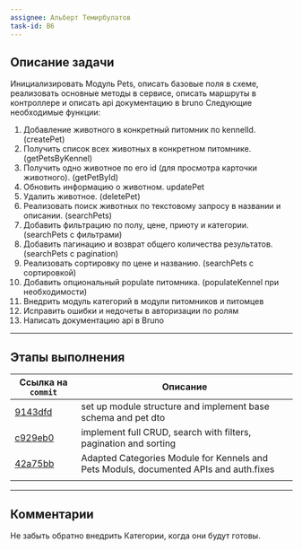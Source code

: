 ```yaml
---
assignee: Альберт Темирбулатов
task-id: B6
---
```

## **Описание задачи**

Инициализировать Модуль Pets, описать базовые поля в схеме,  реализовать основные методы в сервисе, описать маршруты в контроллере и описать api документацию в bruno
Следующие необходимые функции:
1) Добавление животного в конкретный питомник по kennelId. (createPet)
2) Получить список всех животных в конкретном питомнике. (getPetsByKennel)
3) Получить одно животное по его id (для просмотра карточки животного). (getPetById)
4) Обновить информацию о животном. updatePet
5) Удалить животное. (deletePet)
6) Реализовать поиск животных по текстовому запросу в названии и описании. (searchPets)
7) Добавить фильтрацию по полу, цене, приюту и категории. (searchPets с фильтрами)
8) Добавить пагинацию и возврат общего количества результатов. (searchPets с pagination)
9) Реализовать сортировку по цене и названию. (searchPets с сортировкой)
10) Добавить опциональный populate питомника. (populateKennel при необходимости)
11) Внедрить модуль категорий в модули питомников и питомцев 
12) Исправить ошибки и недочеты в авторизации по ролям
13) Написать документацию api в Bruno

---
## **Этапы выполнения**

| Ссылка на `commit`                                                                                   | Описание                                                                              |
| ---------------------------------------------------------------------------------------------------- | ------------------------------------------------------------------------------------- |
| [9143dfd](https://github.com/iamfromhe1l/pet-market/commit/9143dfdaa508b21f4888af9cca782e2b54ca61cb) | set up module structure and implement base schema and pet dto                         |
| [c929eb0](https://github.com/iamfromhe1l/pet-market/commit/c929eb099fb98b2c13fe41af015c1224dcccd831) | implement full CRUD, search with filters, pagination and sorting                      |
| [42a75bb](https://github.com/iamfromhe1l/pet-market/commit/42a75bb9b331a737d9fcbd0d0aba9ad5646b7367) | Adapted Categories Module for Kennels and Pets Moduls, documented APIs and auth.fixes |
|                                                                                                      |                                                                                       |

---
## **Комментарии**

Не забыть обратно внедрить Категории, когда они будут готовы.